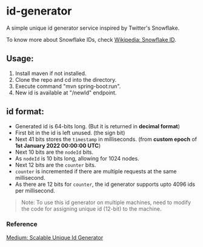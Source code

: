 # id-generator

A simple unique id generator service inspired by Twitter's Snowflake.

To know more about Snowflake IDs, check [Wikipedia: Snowflake ID](https://en.wikipedia.org/wiki/Snowflake_ID).


## Usage:

1. Install maven if not installed.
2. Clone the repo and cd into the directory.
3. Execute command "mvn spring-boot:run".
4. New id is available at "/newId" endpoint.


## id format:

- Generated id is 64-bits long. (But it is returned in **decimal format**)
- First bit in the id is left unused. (the sign bit)
- Next 41 bits stores the `timestamp` in milliseconds. (from **custom epoch** of **1st January 2022 00:00:00 UTC**)
- Next 10 bits are the `nodeId` bits.
- As `nodeId` is 10 bits long, allowing for 1024 nodes.
- Next 12 bits are the `counter` bits.
- `counter` is incremented if there are multiple requests at the same millisecond.
- As there are 12 bits for `counter`, the id generator supports upto 4096 ids per millisecond.


> Note: To use this id generator on multiple machines, need to modify the code for assigning unique id (12-bit) to the machine.


### Reference

[Medium: Scalable Unique Id Generator](https://medium.com/double-pointer/system-design-interview-scalable-unique-id-generator-twitter-snowflake-or-a-similar-service-18af22d74343)
